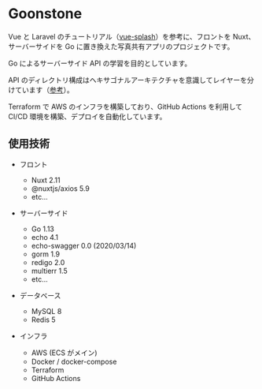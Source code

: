 # Goonstone

Vue と Laravel のチュートリアル（[vue-splash](https://www.hypertextcandy.com/vue-laravel-tutorial-introduction)）を参考に、フロントを Nuxt、サーバーサイドを Go に置き換えた写真共有アプリのプロジェクトです。

Go によるサーバーサイド API の学習を目的としています。

API のディレクトリ構成はヘキサゴナルアーキテクチャを意識してレイヤーを分けています（[参考](https://qiita.com/rema424/items/9ffbdf584b705cae6a19)）。

Terraform で AWS のインフラを構築しており、GitHub Actions を利用して CI/CD 環境を構築、デプロイを自動化しています。

## 使用技術

- フロント

  - Nuxt 2.11
  - @nuxtjs/axios 5.9
  - etc...

- サーバーサイド

  - Go 1.13
  - echo 4.1
  - echo-swagger 0.0 (2020/03/14)
  - gorm 1.9
  - redigo 2.0
  - multierr 1.5
  - etc...

- データベース

  - MySQL 8
  - Redis 5

- インフラ
  - AWS (ECS がメイン)
  - Docker / docker-compose
  - Terraform
  - GitHub Actions


